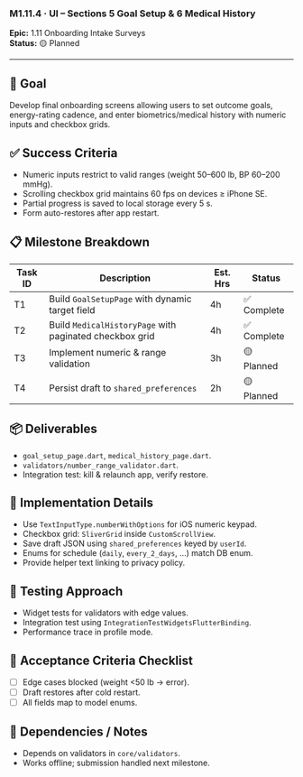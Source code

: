 ### M1.11.4 · UI – Sections 5 Goal Setup & 6 Medical History

**Epic:** 1.11 Onboarding Intake Surveys\
**Status:** 🟡 Planned

---

## 🎯 Goal

Develop final onboarding screens allowing users to set outcome goals,
energy-rating cadence, and enter biometrics/medical history with numeric inputs
and checkbox grids.

## ✅ Success Criteria

- Numeric inputs restrict to valid ranges (weight 50–600 lb, BP 60–200 mmHg).
- Scrolling checkbox grid maintains 60 fps on devices ≥ iPhone SE.
- Partial progress is saved to local storage every 5 s.
- Form auto-restores after app restart.

## 📋 Milestone Breakdown

| Task ID | Description                                             | Est. Hrs | Status      |
| ------- | ------------------------------------------------------- | -------- | ----------- |
| T1      | Build `GoalSetupPage` with dynamic target field         | 4h       | ✅ Complete |
| T2      | Build `MedicalHistoryPage` with paginated checkbox grid | 4h       | ✅ Complete |
| T3      | Implement numeric & range validation                    | 3h       | 🟡 Planned  |
| T4      | Persist draft to `shared_preferences`                   | 2h       | 🟡 Planned  |

## 📦 Deliverables

- `goal_setup_page.dart`, `medical_history_page.dart`.
- `validators/number_range_validator.dart`.
- Integration test: kill & relaunch app, verify restore.

## 🔧 Implementation Details

- Use `TextInputType.numberWithOptions` for iOS numeric keypad.
- Checkbox grid: `SliverGrid` inside `CustomScrollView`.
- Save draft JSON using `shared_preferences` keyed by `userId`.
- Enums for schedule (`daily`, `every_2_days`, …) match DB enum.
- Provide helper text linking to privacy policy.

## 🧪 Testing Approach

- Widget tests for validators with edge values.
- Integration test using `IntegrationTestWidgetsFlutterBinding`.
- Performance trace in profile mode.

## 📜 Acceptance Criteria Checklist

- [ ] Edge cases blocked (weight <50 lb → error).
- [ ] Draft restores after cold restart.
- [ ] All fields map to model enums.

## 🔗 Dependencies / Notes

- Depends on validators in `core/validators`.
- Works offline; submission handled next milestone.
